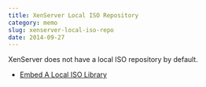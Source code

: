 ```yaml
---
title: XenServer Local ISO Repository
category: memo
slug: xenserver-local-iso-repo
date: 2014-09-27
---
```

XenServer does not have a local ISO repository by default.

-  [Embed A Local ISO Library][1]

[1]: http://wiki.hetzner.de/index.php/Citrix_XenServer/en#Embed_a_local_ISO_Library
